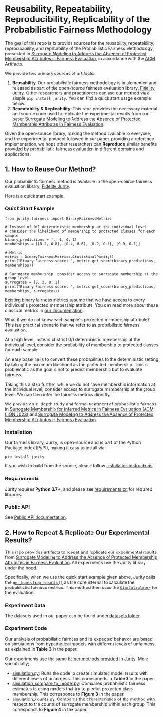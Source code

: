# Reusability, Repeatability, Reproducibility, Replicability of the Probabilistic Fairness Methodology 

The goal of this repo is to provide sources for the reusability, repeatability, reproducibility, and replicability of the Probabilistic Fairness Methodology, presented in [Surrogate Modeling to Address the Absence of Protected Membership Attributes in Fairness Evaluation](), in accordance with the [ACM Artifacts](https://www.acm.org/publications/policies/artifact-review-badging). 

We provide two primary sources of artifacts: 
1. **Reusability**: Our probabilistic fairness methodology is implemented and released as part of the open-source fairness evaluation library, [Fidelity Jurity](https://github.com/fidelity/jurity). Other researchers and practitioners can use our method via a simple `pip install jurity`. You can find a quick start usage example below. 
2. **Repeatability & Replicability**: This repo provides the necessary material and source code used to replicate the experimental results from our paper [Surrogate Modeling to Address the Absence of Protected Membership Attributes in Fairness Evaluation]().

Given the open-source library, making the method available to everyone, and the experimental protocol followed in our paper, providing a reference implementation, we hope other researchers can **Reproduce** similar benefits provided by probabilistic fairness evaluation in different domains and applications. 

## 1. How to Reuse Our Method? 

Our probabilistic fairness method is available in the open-source fairness evaluation library, [Fidelity Jurity](https://github.com/fidelity/jurity). 

Here is a quick start example. 

### Quick Start Example 

```
from jurity.fairness import BinaryFairnessMetrics

# Instead of 0/1 deterministic membership at the individual level 
# consider the likelihood of membership to protected classes for each sample 
binary_predictions = [1, 1, 0, 1]
memberships = [[0.2, 0.8], [0.4, 0.6], [0.2, 0.8], [0.9, 0.1]]

# Metric
metric = BinaryFairnessMetrics.StatisticalParity()
print("Binary Fairness score: ", metric.get_score(binary_predictions, memberships))

# Surrogate membership: consider access to surrogate membership at the group level. 
surrogates = [0, 2, 0, 1]
print("Binary Fairness score: ", metric.get_score(binary_predictions, memberships, surrogates))
```

Existing binary fairness metrics assume that we have access to every individual's protected membership attribute. You can read more about these classical metrics in [our documentation](https://fidelity.github.io/jurity/about_fairness.html).

What if we do not know each sample's protected membership attribute? This is a practical scenario that we refer to as probabilistic fairness evaluation.

At a high level, instead of strict 0/1 deterministic membership at the individual level, consider the probability of membership to protected classes for each sample.

An easy baseline is to convert these probabilities to the deterministic setting by taking the maximum likelihood as the protected membership. This is problematic as the goal is not to predict membership but to evaluate fairness.

Taking this a step further, while we do not have membership information at the individual level, consider access to surrogate membership at the group level. We can then infer the fairness metrics directly.

We provide an in-depth study and formal treatment of probabilistic fairness in [Surrogate Membership for Inferred Metrics in Fairness Evaluation (ACM LION 2023)](https://dl.acm.org/doi/10.1007/978-3-031-44505-7_29) and [Surrogate Modeling to Address the Absence of Protected Membership Attributes in Fairness Evaluation](). 

### Installation 

Our fairness library, Jurity, is open-source and is part of the Python Package Index (PyPI), making it easy to install via: 

```
pip install jurity
```

If you wish to build from the source, please follow [installation instructions](https://fidelity.github.io/jurity/install.html).

### Requirements 

Jurity requires **Python 3.7+**, and please see [requirements.txt](https://github.com/fidelity/jurity/blob/master/requirements.txt) for required libraries. 

### Public API 

See [Public API documentation](https://fidelity.github.io/jurity/api.html).


## 2. How to Repeat & Replicate Our Experimental Results? 

This repo provides artifacts to repeat and replicate our experimental results from [Surrogate Modeling to Address the Absence of Protected Membership Attributes in Fairness Evaluation](). All experiments use the Jurity library under the hood.  

Specifically, when we use the quick start example given above, Jurity calls the [`get_bootstrap_results()`](https://github.com/fidelity/jurity/blob/master/jurity/utils_proba.py#L105) as the core internal to calculate the probabilistic fairness metrics. This method then uses the [`BiasCalculator`](https://github.com/fidelity/jurity/blob/master/jurity/utils_proba.py#L204) for the evaluation. 

### Experiment Data  
The datasets used in our paper can be found under [datasets folder](https://github.com/mfthielb/talks_and_tutorials/tree/master/probabilistic_fairness/supporting_data). 

### Experiment Code 
Our analysis of probabilistic fairness and its expected behavior are based on simulations from hypothetical models with different levels of unfairness, as explained in **Table 3** in the paper. 

Our experiments use the same [helper methods provided in Jurity](https://github.com/fidelity/jurity/blob/master/jurity/utils_proba.py). More specifically; 
* [simulation.py](https://github.com/mfthielb/talks_and_tutorials/blob/master/probabilistic_fairness/simulation.py): Runs the code to create simulated model results with different levels of unfairness. This corresponds to **Table 3** in the paper.
* [simulation_compare_to_model.py](https://github.com/mfthielb/talks_and_tutorials/blob/master/probabilistic_fairness/simulation_compare_to_model.py): Compares probabilistic fairness estimates to using models that try to predict protected class membership. This corresponds to **Figure 3** in the paper.
* [simulation_counts.py](https://github.com/mfthielb/talks_and_tutorials/blob/master/probabilistic_fairness/simulation_counts.py): Compares the characteristics of the method with respect to the counts of surrogate membership within each group. This corresponds to **Figure 4** in the paper.
  
